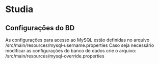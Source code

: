 # Studia

## Configurações do BD
As configurações para acesso ao MySQL estão definidas no arquivo /src/main/resources/mysql-username.properties
Caso seja necessário modificar as configurações do banco de dados crie o arquivo: /src/main/resources/mysql-override.properties


